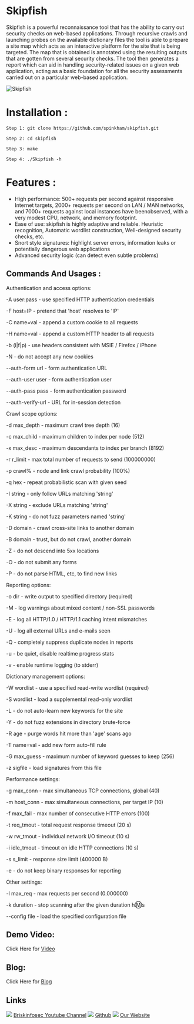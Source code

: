 Skipfish
============
Skipfish is a powerful reconnaissance tool that has the ability to carry out security checks on web-based applications. Through recursive crawls and launching probes on the available dictionary files the tool is able to prepare a site map which acts as an interactive platform for the site that is being targeted. The map that is obtained is annotated using the resulting outputs that are gotten from several security checks. The tool then generates a report which can aid in handling security-related issues on a given web application, acting as a basic foundation for all the security assessments carried out on a particular web-based application.   
 
![Skipfish](https://briskinfosec.com//assets/tooloftheday/Copy_of_Copy_of_143.jpg)

# Installation : 
    Step 1: git clone https://github.com/spinkham/skipfish.git 
    
    Step 2: cd skipfish 
    
    Step 3: make 
    
    Step 4: ./Skipfish -h 

# Features :
- High performance: 500+ requests per second against responsive Internet targets, 2000+ requests per second on LAN / MAN networks, and 7000+ requests against local instances have beenobserved, with a very modest CPU, network, and memory footprint.
- Ease of use: skipfish is highly adaptive and reliable. Heuristic recognition, Automatic wordlist construction, Well-designed security checks, etc. 
- Snort style signatures: highlight server errors, information leaks or potentially dangerous web applications   
- Advanced security logic (can detect even subtle problems)

Commands And Usages :
-----------------
 Authentication and access options: 

  -A user:pass      - use specified HTTP authentication credentials 

  -F host=IP        - pretend that 'host' resolves to 'IP' 

  -C name=val       - append a custom cookie to all requests 

  -H name=val       - append a custom HTTP header to all requests 

  -b (i|f|p)        - use headers consistent with MSIE / Firefox / iPhone 

  -N                - do not accept any new cookies 

  --auth-form url   - form authentication URL 

  --auth-user user  - form authentication user 

  --auth-pass pass  - form authentication password 

  --auth-verify-url -  URL for in-session detection  

Crawl scope options: 

   -d max_depth     - maximum crawl tree depth (16) 

  -c max_child     - maximum children to index per node (512) 

  -x max_desc      - maximum descendants to index per branch (8192) 

  -r r_limit       - max total number of requests to send (100000000) 

  -p crawl%        - node and link crawl probability (100%) 

  -q hex           - repeat probabilistic scan with given seed 

  -I string        - only follow URLs matching 'string' 

  -X string        - exclude URLs matching 'string' 

  -K string        - do not fuzz parameters named 'string' 

  -D domain        - crawl cross-site links to another domain 

  -B domain        - trust, but do not crawl, another domain 

  -Z               - do not descend into 5xx locations 

  -O               - do not submit any forms 

  -P               - do not parse HTML, etc, to find new links  

Reporting options:  

  -o dir          - write output to specified directory (required) 

  -M              - log warnings about mixed content / non-SSL passwords 

  -E              - log all HTTP/1.0 / HTTP/1.1 caching intent mismatches 

  -U              - log all external URLs and e-mails seen 

  -Q              - completely suppress duplicate nodes in reports 

  -u              - be quiet, disable realtime progress stats 

  -v              - enable runtime logging (to stderr)  

Dictionary management options: 

  -W wordlist     - use a specified read-write wordlist (required) 

  -S wordlist     - load a supplemental read-only wordlist 

  -L              - do not auto-learn new keywords for the site 

  -Y              - do not fuzz extensions in directory brute-force 

  -R age          - purge words hit more than 'age' scans ago 

  -T name=val     - add new form auto-fill rule 

  -G max_guess    - maximum number of keyword guesses to keep (256) 

 

  -z sigfile      - load signatures from this file 

 

Performance settings: 

  -g max_conn     - max simultaneous TCP connections, global (40) 

  -m host_conn    - max simultaneous connections, per target IP (10) 

  -f max_fail     - max number of consecutive HTTP errors (100) 

  -t req_tmout    - total request response timeout (20 s) 

  -w rw_tmout     - individual network I/O timeout (10 s) 

  -i idle_tmout   - timeout on idle HTTP connections (10 s) 

  -s s_limit      - response size limit (400000 B) 

  -e              - do not keep binary responses for reporting 

Other settings: 

  -l max_req      - max requests per second (0.000000) 

  -k duration     - stop scanning after the given duration h:m:s 

  --config file   - load the specified configuration file 
  
  
Demo Video:
-----------------
Click Here for [Video](https://www.youtube.com/watch?v=kmroxG6GXdM "Video")

Blog: 
--------------
Click Here for [Blog](https://briskinfosec.com/tooloftheday/toolofthedaydetail/Skipfish "Blog")

Links
----------------
![ ](https://img.icons8.com/color/15/000000/youtube-play.png) [Briskinfosec Youtube Channel](https://www.youtube.com/channel/UCcPmqqYETcO_7-6p_uUsF1w "Briskinfosec Youtube Channel")
 ![ ](https://img.icons8.com/glyph-neue/15/000000/github.png) [Github](https://github.com/briskinfosec "Github") 
![ ](https://img.icons8.com/ios/15/000000/internet--v2.png) [Our Website](https://www.briskinfosec.com/ "Our Website")
